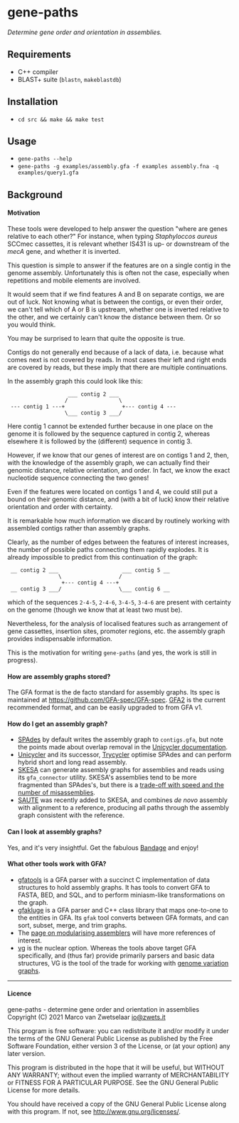 # gene-paths

_Determine gene order and orientation in assemblies._


## Requirements

* C++ compiler
* BLAST+ suite (`blastn`, `makeblastdb`)


## Installation

* `cd src && make && make test`


## Usage

* `gene-paths --help`
* `gene-paths -g examples/assembly.gfa
              -f examples assembly.fna
              -q examples/query1.gfa`


## Background

#### Motivation

These tools  were developed to help answer the question "where are genes
relative to each other?"  For instance, when typing _Staphyloccos aureus_
SCCmec cassettes, it is relevant whether IS431 is up- or downstream of the
_mecA_ gene, and whether it is inverted.

This question is simple to answer if the features are on a single contig in
the genome assembly.  Unfortunately this is often not the case, especially
when repetitions and mobile elements are involved.

It would seem that if we find features A and B on separate contigs, we are
out of luck.  Not knowing what is between the contigs, or even their order,
we can't tell which of A or B is upstream, whether one is inverted relative
to the other, and we certainly can't know the distance between them.  Or so
you would think.

You may be surprised to learn that quite the opposite is true.

Contigs do not generally end because of a lack of data, i.e. because what
comes next is not covered by reads.  In most cases their left and right ends
are covered by reads, but these imply that there are multiple continuations.

In the assembly graph this could look like this:

                       ___ contig 2 ___                
                      /                \                
     --- contig 1 ---+                  +--- contig 4 ---
                      \___ contig 3 ___/

Here contig 1 cannot be extended further because in one place on the genome
it is followed by the sequence captured in contig 2, whereas elsewhere it is
followed by the (different) sequence in contig 3.

However, if we know that our genes of interest are on contigs 1 and 2, then,
with the knowledge of the assembly graph, we can actually find their genomic
distance, relative orientation, and order.  In fact, we know the exact
nucleotide sequence connecting the two genes!

Even if the features were located on contigs 1 and 4, we could still put a
bound on their genomic distance, and (with a bit of luck) know their relative
orientation and order with certainty.

It is remarkable how much information we discard by routinely working with
assembled contigs rather than assembly graphs.

Clearly, as the number of edges between the features of interest increases,
the number of possible paths connecting them rapidly explodes.  It is already
impossible to predict from this continuation of the graph:

     __ contig 2 ___                    ___ contig 5 __
                    \                  /
                     +--- contig 4 ---+
     __ contig 3 ___/                  \___ contig 6 __

which of the sequences `2-4-5`, `2-4-6`, `3-4-5`, `3-4-6` are present with
certainty on the genome (though we know that at least two must be).

Nevertheless, for the analysis of localised features such as arrangement of
gene cassettes, insertion sites, promoter regions, etc. the assembly graph
provides indispensable information.

This is the motivation for writing `gene-paths` (and yes, the work is still
in progress).

#### How are assembly graphs stored?

The GFA format is the de facto standard for assembly graphs.  Its spec is
maintained at <https://github.com/GFA-spec/GFA-spec>.
[GFA2](https://github.com/GFA-spec/GFA-spec/blob/master/GFA2.md) is the
current recommended format, and can be easily upgraded to from GFA v1.

#### How do I get an assembly graph?

* [SPAdes](http://cab.spbu.ru/software/spades/) by default writes the assembly
  graph to `contigs.gfa`, but note the points made about overlap removal in
  the [Unicycler documentation](https://github.com/rrwick/Unicycler#background).
* [Unicycler](https://github.com/rrwick/Unicycler) and its successor,
  [Trycycler](https://github.com/rrwick/Trycycler/wiki) optimise SPAdes and
  can perform hybrid short and long read assembly.
* [SKESA](https://github.com/ncbi/SKESA.git) can generate assembly graphs for
  assemblies and reads using its `gfa_connector` utility.  SKESA's assemblies
  tend to be more fragmented than SPAdes's, but there is a
  [trade-off with speed and the number of misassemblies](https://cab.spbu.ru/benchmarking-tools-for-de-novo-microbial-assembly/).
* [SAUTE](https://github.com/ncbi/SKESA#saute---sequence-assembly-using-target-enrichment)
  was recently added to SKESA, and combines _de novo_ assembly with alignment
  to a reference, producing all paths through the assembly graph consistent
  with the reference.

#### Can I look at assembly graphs?

Yes, and it's very insightful.  Get the fabulous
[Bandage](https://github.com/rrwick/Bandage) and enjoy!

#### What other tools work with GFA?

* [gfatools](https://github.com/lh3/gfatools) is a GFA parser with a succinct
  C implementation of data structures to hold assembly graphs.  It has tools
  to convert GFA to FASTA, BED, and SQL, and to perform miniasm-like
  transformations on the graph.
* [gfakluge](https://github.com/edawson/gfakluge) is a GFA parser and C++
  class library that maps one-to-one to the entities in GFA.  Its `gfak` tool
  converts between GFA formats, and can sort, subset, merge, and trim graphs.
* The [page on modularising assemblers](https://github.com/GFA-spec/assembler-components)
  will have more references of interest.
* [vg](https://github.com/vgteam/vg) is the nuclear option.  Whereas the tools
  above target GFA specifically, and (thus far) provide primarily parsers and
  basic data structures, VG is the tool of the trade for working with [genome
  variation graphs]().


---
#### Licence

gene-paths - determine gene order and orientation in assemblies  
Copyright (C) 2021  Marco van Zwetselaar <io@zwets.it>

This program is free software: you can redistribute it and/or modify
it under the terms of the GNU General Public License as published by
the Free Software Foundation, either version 3 of the License, or
(at your option) any later version.

This program is distributed in the hope that it will be useful,
but WITHOUT ANY WARRANTY; without even the implied warranty of
MERCHANTABILITY or FITNESS FOR A PARTICULAR PURPOSE.  See the
GNU General Public License for more details.

You should have received a copy of the GNU General Public License
along with this program.  If not, see <http://www.gnu.org/licenses/>.

